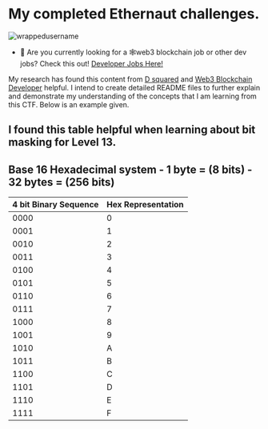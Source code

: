# My completed Ethernaut challenges.
<p align="left"> <img src="https://komarev.com/ghpvc/?username=Ethernaut&label=Repository%20views&color=0e75b6&style=flat" alt="wrappedusername" /> </p>

- 👀 Are you currently looking for a 🕸web3 blockchain job or other dev jobs? Check this out! [Developer Jobs Here!](https://app.usebraintrust.com/r/keefe1/)

My research has found this content from [D squared](https://www.youtube.com/channel/UCVzcPkOAnbnzOpJzOCDNHwQ)
and [Web3 Blockchain Developer](https://www.youtube.com/c/Web3BlockchainDeveloper) helpful. I intend to create detailed 
README files to further explain and demonstrate my understanding of the concepts that I am learning from this CTF. 
Below is an example given.
## I found this table helpful when learning about bit masking for Level 13. 
## Base 16 Hexadecimal system - 1 byte = (8 bits) - 32 bytes = (256 bits)
| 4 bit Binary Sequence | Hex Representation |
| --- | --- |
| 0000 | 0 |
| 0001 | 1 |
| 0010 | 2 |
| 0011 | 3 |
| 0100 | 4 |
| 0101 | 5 |
| 0110 | 6 |
| 0111 | 7 |
| 1000 | 8 |
| 1001 | 9 |
| 1010 | A |
| 1011 | B |
| 1100 | C |
| 1101 | D |
| 1110 | E |
| 1111 | F |

